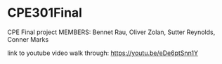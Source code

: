 # CPE301Final
CPE Final project MEMBERS: Bennet Rau, Oliver Zolan, Sutter Reynolds, Conner Marks

link to youtube video walk through: https://youtu.be/eDe6ptSnn1Y
